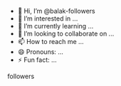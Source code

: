 - 👋 Hi, I’m @balak-followers
- 👀 I’m interested in ...
- 🌱 I’m currently learning ...
- 💞️ I’m looking to collaborate on ...
- 📫 How to reach me ...
- 😄 Pronouns: ...
- ⚡ Fun fact: ...

<!---
balak-followers/balak-followers is a ✨ special ✨ repository because its `README.md` (this file) appears on your GitHub profile.
You can click the Preview link to take a look at your changes.
--->
followers
